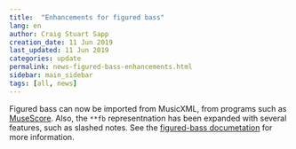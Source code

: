 ```yaml
---
title:  "Enhancements for figured bass"
lang: en
author: Craig Stuart Sapp
creation_date: 11 Jun 2019
last_updated: 11 Jun 2019
categories: update
permalink: news-figured-bass-enhancements.html
sidebar: main_sidebar
tags: [all, news]
---
```


Figured bass can now be imported from MusicXML, from programs such
as <a target="_blank"
href="https://musescore.org/en/handbook/3/figured-bass">MuseScore</a>.
Also, the `**fb` representnation has been expanded with several
features, such as slashed notes.  See the <a
href="/humdrum/figured-bass">figured-bass documetation</a> for more
information.



